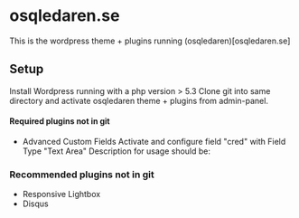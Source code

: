 # osqledaren.se

This is the wordpress theme + plugins running (osqledaren)[osqledaren.se]

## Setup

Install Wordpress running with a php version > 5.3
Clone git into same directory and activate osqledaren theme + plugins from admin-panel.

#### Required plugins not in git

* Advanced Custom Fields
Activate and configure field "cred" with Field Type "Text Area"
Description for usage should be:
> 


### Recommended plugins not in git
* Responsive Lightbox
* Disqus




